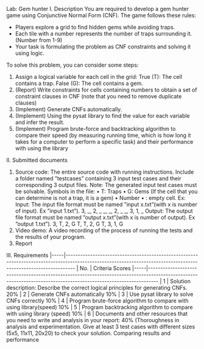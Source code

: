 Lab: Gem hunter
I. Description
You are required to develop a gem hunter game using Conjunctive Normal Form (CNF). The game follows these rules:
- Players explore a grid to find hidden gems while avoiding traps.
- Each tile with a number represents the number of traps surrounding it. (Number from 1-9)
- Your task is formulating the problem as CNF constraints and solving it using logic.

To solve this problem, you can consider some steps:
1. Assign a logical variable for each cell in the grid: True (T): The cell contains a trap. False (G): The cell contains
a gem.
2. (Report) Write constraints for cells containing numbers to obtain a set of constraint clauses in CNF (note that
you need to remove duplicate clauses)
3. (Implement) Generate CNFs automatically.
4. (Implement) Using the pysat library to find the value for each variable and infer the result.
5. (Implement) Program brute-force and backtracking algorithm to compare their speed (by measuring running
time, which is how long it takes for a computer to perform a specific task) and their performance with using the
library

II. Submitted documents
1. Source code: The entire source code with running instructions. Include a folder named ”testcases” containing 3
input test cases and their corresponding 3 output files. Note: The generated input test cases must be solvable.
Symbols in the file:
• T: Traps
• G: Gems (If the cell that you can determine is not a trap, it is a gem)
• Number
• : empty cell.
Ex:
Input: The input file format must be named ”input x.txt”(with x is number of input). Ex ”input 1.txt”).
3, _, 2, _
_, _, 2, _
_, 3, 1, _
Output: The output file format must be named ”output x.txt”(with x is number of output). Ex ”output 1.txt”).
3, T, 2, G
T, T, 2, G
T, 3, 1, G
2. Video demo: A video recording of the process of running the tests and the results of your program.
3. Report

III. Requirements
|-----|----------------------------------------------------------------------------------------------------------------------------------------------------------------
| No. | Criteria Scores
|-----|----------------------------------------------------------------------------------------------------------------------------------------------------------------
| 1   | Solution description: Describe the correct logical principles for generating CNFs. 20%
| 2   | Generate CNFs automatically 10%
| 3   | Use pysat library to solve CNFs correctly 10%
| 4   | Program brute-force algorithm to compare with using library(speed) 10%
| 5   | Program backtracking algorithm to compare with using library (speed) 10%
| 6   | Documents and other resources that you need to write and analysis in your report: 40% (Thoroughness in analysis and experimentation. Give at least 3 test cases with different sizes (5x5, 11x11, 20x20) to check your solution. Comparing results and performance
 